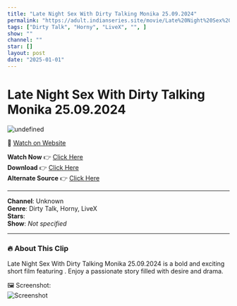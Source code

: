 ```yaml
---
title: "Late Night Sex With Dirty Talking Monika 25.09.2024"
permalink: "https://adult.indianseries.site/movie/Late%20Night%20Sex%20With%20Dirty%20Talking%20Monika%2025.09.2024"
tags: ["Dirty Talk", "Horny", "LiveX", "", ]
show: ""
channel: ""
star: []
layout: post
date: "2025-01-01"
---
```


# Late Night Sex With Dirty Talking Monika 25.09.2024

![undefined](https://desisins.com/wp-content/uploads/2024/09/Dirty-Talking-Monika-Horny.jpg)

🔗 [Watch on Website](https://adult.indianseries.site/movie/Late%20Night%20Sex%20With%20Dirty%20Talking%20Monika%2025.09.2024)

**Watch Now** 👉 [Click Here](https://adult.indianseries.site/movie/Late%20Night%20Sex%20With%20Dirty%20Talking%20Monika%2025.09.2024)  
**Download** 👉 [Click Here](https://adult.indianseries.site/movie/Late%20Night%20Sex%20With%20Dirty%20Talking%20Monika%2025.09.2024)  
**Alternate Source** 👉 [Click Here](https://adult.indianseries.site/movie/Late%20Night%20Sex%20With%20Dirty%20Talking%20Monika%2025.09.2024)

---

**Channel**: Unknown  
**Genre**: Dirty Talk, Horny, LiveX  
**Stars**:   
**Show**: *Not specified*

---

### 🔥 About This Clip

Late Night Sex With Dirty Talking Monika 25.09.2024 is a bold and exciting short film featuring . Enjoy a passionate story filled with desire and drama.
 
🖼️ Screenshot:  
![Screenshot](https://desisins.com/wp-content/uploads/2024/09/Dirty-Talking-Monika-Horny.jpg)
